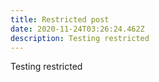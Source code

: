```yaml
---
title: Restricted post
date: 2020-11-24T03:26:24.462Z
description: Testing restricted
---
```

Testing restricted